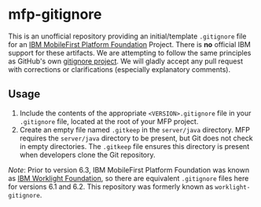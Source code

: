 mfp-gitignore
=============

This is an unofficial repository providing an initial/template `.gitignore`
file for an [IBM MobileFirst Platform
Foundation](http://www-03.ibm.com/software/products/en/mobilefirstfoundation)
Project. There is **no** official IBM support for these artifacts. 
We are attempting to follow the same principles as GitHub's own
[gitignore project](https://github.com/github/gitignore). We will gladly
accept any pull request with corrections or clarifications (especially
explanatory comments).

Usage
-----

1. Include the contents of the appropriate `<VERSION>.gitignore` file in your `.gitignore` file, located at the root of your MFP project.
1. Create an empty file named `.gitkeep` in the `server/java` directory.  MFP requires the `server/java` directory to be present, but Git does not check in empty directories.  The `.gitkeep` file ensures this directory is present when developers clone the Git repository.

*Note*: Prior to version 6.3, IBM MobileFirst Platform Foundation was known as
[IBM Worklight
Foundation](http://www-03.ibm.com/software/products/en/worklight-foundation),
so there are equivalent `.gitignore` files here for versions 6.1 and 6.2. This
repository was formerly known as `worklight-gitignore`.
